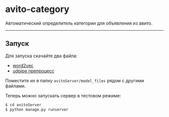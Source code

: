 # avito-category

Автоматический определитель категории для объявления из авито.

---

## Запуск

Для запуска скачайте два файла:

- [word2vec](https://drive.google.com/file/d/1IMu8z-c9X880irAl0TMBh9DCMr61ISM0/view?usp=sharing)
- [udpipe препроцесс](https://drive.google.com/file/d/1jVERjmH9auxcuvLO7xQw9590Pl-jYWjN/view?usp=sharing)

Поместите их в папку `avitoServer/model_files` рядом с другими файлами.

Теперь можно запускать сервер в тестовом режиме:

```bash
$ cd avitoServer
$ python manage.py runserver
```